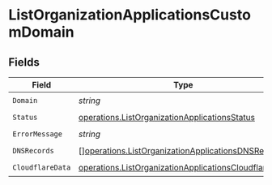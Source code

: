 # ListOrganizationApplicationsCustomDomain


## Fields

| Field                                                                                                                          | Type                                                                                                                           | Required                                                                                                                       | Description                                                                                                                    |
| ------------------------------------------------------------------------------------------------------------------------------ | ------------------------------------------------------------------------------------------------------------------------------ | ------------------------------------------------------------------------------------------------------------------------------ | ------------------------------------------------------------------------------------------------------------------------------ |
| `Domain`                                                                                                                       | *string*                                                                                                                       | :heavy_check_mark:                                                                                                             | N/A                                                                                                                            |
| `Status`                                                                                                                       | [operations.ListOrganizationApplicationsStatus](../../models/operations/listorganizationapplicationsstatus.md)                 | :heavy_check_mark:                                                                                                             | N/A                                                                                                                            |
| `ErrorMessage`                                                                                                                 | *string*                                                                                                                       | :heavy_check_mark:                                                                                                             | N/A                                                                                                                            |
| `DNSRecords`                                                                                                                   | [][operations.ListOrganizationApplicationsDNSRecord](../../models/operations/listorganizationapplicationsdnsrecord.md)         | :heavy_check_mark:                                                                                                             | N/A                                                                                                                            |
| `CloudflareData`                                                                                                               | [operations.ListOrganizationApplicationsCloudflareData](../../models/operations/listorganizationapplicationscloudflaredata.md) | :heavy_check_mark:                                                                                                             | N/A                                                                                                                            |